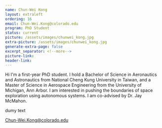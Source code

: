 ```yaml
---
name: Chun-Wei Kong
layout: extraleft 
ordering: 16
email: Chun-Wei.Kong@colorado.edu
program: PhD Student
status: current
picture: /assets/images/chunwei_kong.jpg 
extra-picture: /assets/images/chunwei_kong.jpg 
generate-extra-page: false  
excerpt_separator: <!--more-->
picture-link: 
header-link:  
---
```


Hi I'm a first-year PhD student. I hold a Bachelor of Science in Aeronautics and Astronautics from National Cheng Kung University in Taiwan, and a Master of Science in Aerospace Engineering from the University of Michigan, Ann Arbor. I am interested in pushing the boundaries of space exploration using autonomous systems. I am co-advised by Dr. Jay McMahon.

<!--more-->

dumy text

Chun-Wei.Kong@colorado.edu
